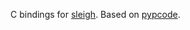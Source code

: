 C bindings for [sleigh](https://github.com/NationalSecurityAgency/ghidra/tree/master/Ghidra/Features/Decompiler/src/decompile/cpp).
Based on [pypcode](https://github.com/angr/pypcode).
